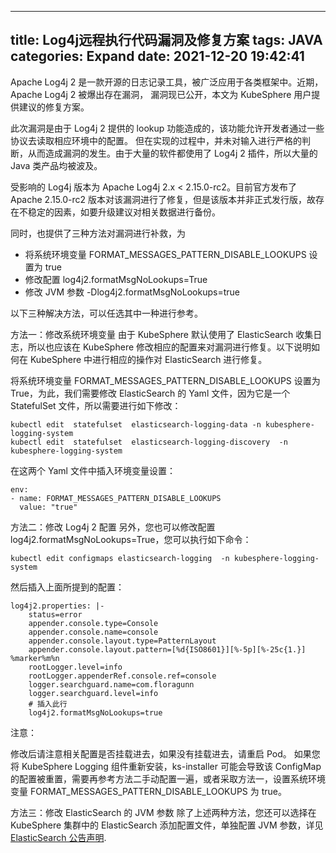 -------------------------
title: Log4j远程执行代码漏洞及修复方案
tags: JAVA
categories: Expand
date: 2021-12-20 19:42:41
-------------------------


Apache Log4j 2 是一款开源的日志记录工具，被广泛应用于各类框架中。近期，Apache Log4j 2 被爆出存在漏洞，
漏洞现已公开，本文为 KubeSphere 用户提供建议的修复方案。

此次漏洞是由于 Log4j 2 提供的 lookup 功能造成的，该功能允许开发者通过一些协议去读取相应环境中的配置。
但在实现的过程中，并未对输入进行严格的判断，从而造成漏洞的发生。由于大量的软件都使用了 Log4j 2 插件，所以大量的 
Java 类产品均被波及。

受影响的 Log4j 版本为 Apache Log4j 2.x < 2.15.0-rc2。目前官方发布了 Apache 2.15.0-rc2 
版本对该漏洞进行了修复，但是该版本并非正式发行版，故存在不稳定的因素，如要升级建议对相关数据进行备份。

同时，也提供了三种方法对漏洞进行补救，为

- 将系统环境变量 FORMAT_MESSAGES_PATTERN_DISABLE_LOOKUPS 设置为 true
- 修改配置 log4j2.formatMsgNoLookups=True
- 修改 JVM 参数 -Dlog4j2.formatMsgNoLookups=true

以下三种解决方法，可以任选其中一种进行参考。

方法一：修改系统环境变量
由于 KubeSphere 默认使用了 ElasticSearch 收集日志，所以也应该在 KubeSphere 修改相应的配置来对漏洞进行修复。以下说明如何在 KubeSphere 中进行相应的操作对 ElasticSearch 进行修复。

将系统环境变量 FORMAT_MESSAGES_PATTERN_DISABLE_LOOKUPS 设置为 True，为此，我们需要修改 ElasticSearch 的 Yaml 文件，因为它是一个 StatefulSet 文件，所以需要进行如下修改：

    kubectl edit  statefulset  elasticsearch-logging-data -n kubesphere-logging-system
    kubectl edit  statefulset  elasticsearch-logging-discovery  -n kubesphere-logging-system
    
在这两个 Yaml 文件中插入环境变量设置：

    env:
    - name: FORMAT_MESSAGES_PATTERN_DISABLE_LOOKUPS
      value: "true"
      
方法二：修改 Log4j 2 配置
另外，您也可以修改配置 log4j2.formatMsgNoLookups=True，您可以执行如下命令：

    kubectl edit configmaps elasticsearch-logging  -n kubesphere-logging-system
    
然后插入上面所提到的配置：

    log4j2.properties: |-
        status=error
        appender.console.type=Console
        appender.console.name=console
        appender.console.layout.type=PatternLayout
        appender.console.layout.pattern=[%d{ISO8601}][%-5p][%-25c{1.}] %marker%m%n
        rootLogger.level=info
        rootLogger.appenderRef.console.ref=console
        logger.searchguard.name=com.floragunn
        logger.searchguard.level=info
        # 插入此行
        log4j2.formatMsgNoLookups=true
        
注意：

修改后请注意相关配置是否挂载进去，如果没有挂载进去，请重启 Pod。
如果您将 KubeSphere Logging 组件重新安装，ks-installer 可能会导致该 ConfigMap 的配置被重置，需要再参考方法二手动配置一遍，或者采取方法一，设置系统环境变量 FORMAT_MESSAGES_PATTERN_DISABLE_LOOKUPS 为 true。

方法三：修改 ElasticSearch 的 JVM 参数
除了上述两种方法，您还可以选择在 KubeSphere 集群中的 ElasticSearch 添加配置文件，单独配置 JVM 参数，详见 [ElasticSearch 公告声明](https://discuss.elastic.co/t/apache-log4j2-remote-code-execution-rce-vulnerability-cve-2021-44228-esa-2021-31/291476).